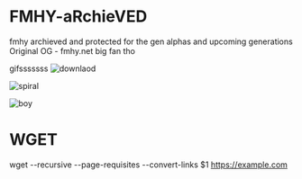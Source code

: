 # FMHY-aRchieVED
fmhy archieved and protected for the gen alphas and upcoming generations    Original OG - fmhy.net big fan tho 

gifsssssss 
![downlaod](https://github.com/eyeblech/FMHY-aRchieVED/assets/78268197/2349e7ba-ef5c-4723-bece-57774a32bb8b)


![spiral](https://github.com/eyeblech/FMHY-aRchieVED/assets/78268197/3721a720-026c-4ebd-b1ba-291bb5e65517)



![boy](https://github.com/eyeblech/FMHY-aRchieVED/assets/78268197/0d1fe416-8b76-4cdd-936b-7211535ecfab)

# WGET 

  wget --recursive --page-requisites --convert-links $1 https://example.com

